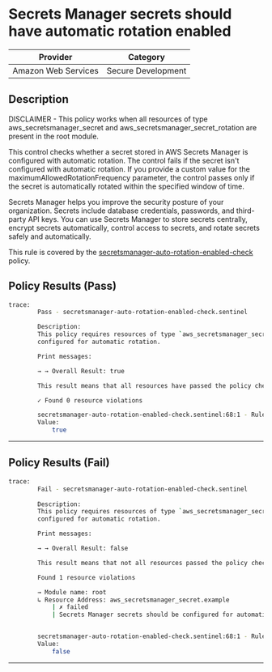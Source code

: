 # Secrets Manager secrets should have automatic rotation enabled

| Provider            |       Category       |
| ------------------- |  ------------------  |
| Amazon Web Services |  Secure Development  |

## Description

DISCLAIMER - This policy works when all resources of type aws_secretsmanager_secret and aws_secretsmanager_secret_rotation are present in the root module.

This control checks whether a secret stored in AWS Secrets Manager is configured with automatic rotation. The control fails if the secret isn't configured with automatic rotation. If you provide a custom value for the maximumAllowedRotationFrequency parameter, the control passes only if the secret is automatically rotated within the specified window of time.

Secrets Manager helps you improve the security posture of your organization. Secrets include database credentials, passwords, and third-party API keys. You can use Secrets Manager to store secrets centrally, encrypt secrets automatically, control access to secrets, and rotate secrets safely and automatically.

This rule is covered by the [secretsmanager-auto-rotation-enabled-check](https://github.com/hashicorp/policy-library-NIST-Policy-Set-for-AWS-Terraform/blob/main/policies/secretsmanager/secretsmanager-auto-rotation-enabled-check.sentinel) policy.

## Policy Results (Pass)

```bash
trace:
        Pass - secretsmanager-auto-rotation-enabled-check.sentinel

        Description:
        This policy requires resources of type `aws_secretsmanager_secret` should be
        configured for automatic rotation.

        Print messages:

        → → Overall Result: true

        This result means that all resources have passed the policy check for the policy secretsmanager-auto-rotation-enabled-check.

        ✓ Found 0 resource violations

        secretsmanager-auto-rotation-enabled-check.sentinel:68:1 - Rule "main"
        Value:
            true
```

---

## Policy Results (Fail)

```bash
trace:
        Fail - secretsmanager-auto-rotation-enabled-check.sentinel
        
        Description:
        This policy requires resources of type `aws_secretsmanager_secret` should be
        configured for automatic rotation.

        Print messages:

        → → Overall Result: false

        This result means that not all resources passed the policy check and the protected behavior is not allowed for the policy secretsmanager-auto-rotation-enabled-check.

        Found 1 resource violations

        → Module name: root
        ↳ Resource Address: aws_secretsmanager_secret.example
            | ✗ failed
            | Secrets Manager secrets should be configured for automatic rotation. Refer to https://docs.aws.amazon.com/secretsmanager/latest/userguide/secretsmanager-1.html for more details.


        secretsmanager-auto-rotation-enabled-check.sentinel:68:1 - Rule "main"
        Value:
            false
```

---
